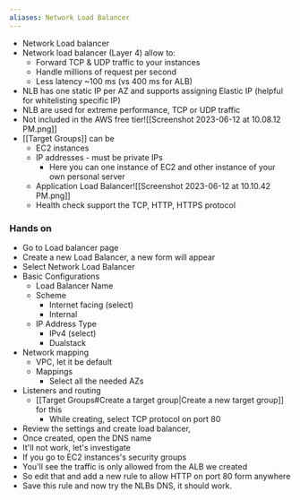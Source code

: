 ```yaml
---
aliases: Network Load Balancer
---
```


- Network Load balancer
- Network load balancer (Layer 4) allow to:
	- Forward TCP & UDP traffic to your instances
	- Handle millions of request per second
	- Less latency ~100 ms (vs 400 ms for ALB)
- NLB has one static IP per AZ and supports assigning Elastic IP
  (helpful for whitelisting specific IP)
- NLB are used for extreme performance, TCP or UDP traffic
- Not included in the AWS free tier![[Screenshot 2023-06-12 at 10.08.12 PM.png]]
- [[Target Groups]] can be
	- EC2 instances
	- IP addresses - must be private IPs
		- Here you can one instance of EC2 and other instance of your own personal server
	- Application Load Balancer![[Screenshot 2023-06-12 at 10.10.42 PM.png]]
	- Health check support the TCP, HTTP, HTTPS protocol

### Hands on
- Go to Load balancer page
- Create a new Load Balancer, a new form will appear
- Select Network Load Balancer
- Basic Configurations
	- Load Balancer Name
	- Scheme
		- Internet facing (select)
		- Internal
	- IP Address Type
		- IPv4 (select)
		- Dualstack
- Network mapping
	- VPC, let it be default
	- Mappings
		- Select all the needed AZs
- Listeners and routing
	- [[Target Groups#Create a target group|Create a new target group]] for this
		- While creating, select TCP protocol on port 80
- Review the settings and create load balancer,
- Once created, open the DNS name
- It'll not work, let's investigate
- If you go to EC2 instances's security groups
- You'll see the traffic is only allowed from the ALB we created
- So edit that and add a new rule to allow HTTP on port 80 form anywhere
- Save this rule and now try the NLBs DNS, it should work.
